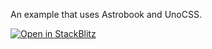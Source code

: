 An example that uses Astrobook and UnoCSS.

[![Open in StackBlitz](https://developer.stackblitz.com/img/open_in_stackblitz.svg)](https://stackblitz.com/github/northstarthemes/astrobook/tree/master/examples/unocss)

